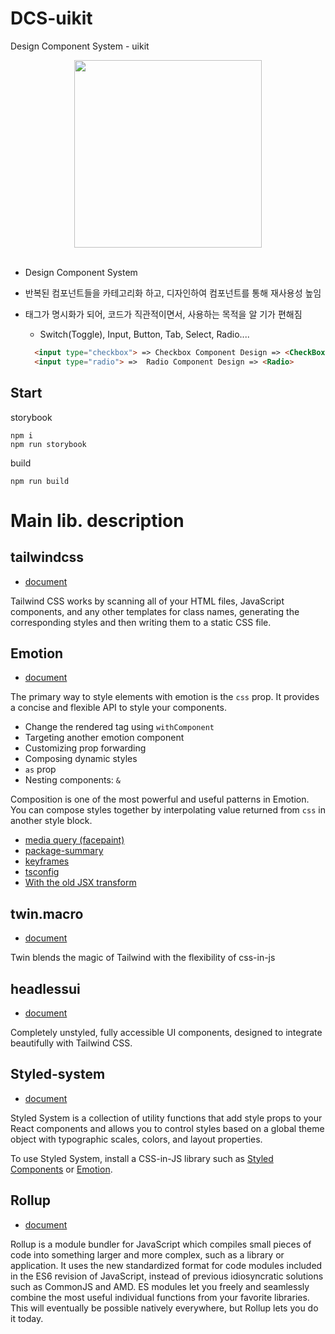 # DCS-uikit

Design Component System - uikit

<div align="center">
  <img height=300 src="https://user-images.githubusercontent.com/31876632/142755109-99ef00fe-c3a1-4999-91c5-458fae57986e.png" />
</div>
<br/>

- Design Component System
- 반복된 컴포넌트들을 카테고리화 하고, 디자인하여 컴포넌트를 통해 재사용성 높임
- 태그가 명시화가 되어, 코드가 직관적이면서, 사용하는 목적을 알 기가 편해짐

  - Switch(Toggle), Input, Button, Tab, Select, Radio....
  
  ```html
    <input type="checkbox"> => Checkbox Component Design => <CheckBox>
    <input type="radio"> =>  Radio Component Design => <Radio>
  ```

## Start

storybook

```
npm i
npm run storybook
```

build

```
npm run build
```

# Main lib. description

## tailwindcss

- [document](https://tailwindcss.com/docs/installation)

Tailwind CSS works by scanning all of your HTML files, JavaScript components, and any other templates for class names, generating the corresponding styles and then writing them to a static CSS file.

## Emotion

- [document](https://emotion.sh/docs/introduction)

The primary way to style elements with emotion is the `css` prop. It provides a concise and flexible API to style your components.

- Change the rendered tag using  `withComponent`
- Targeting another emotion component
- Customizing prop forwarding
- Composing dynamic styles
-  `as`  prop
- Nesting components: `&`

Composition is one of the most powerful and useful patterns in Emotion. You can compose styles together by interpolating value returned from `css` in another style block.

- [media query (facepaint)](https://emotion.sh/docs/media-queries#facepaint)
- [package-summary](https://emotion.sh/docs/package-summary)
- [keyframes](https://emotion.sh/docs/keyframes)
- [tsconfig](https://emotion.sh/docs/typescript)
- [With the old JSX transform](https://emotion.sh/docs/typescript)

## twin.macro 

- [document](https://github.com/ben-rogerson/twin.macro)

Twin blends the magic of Tailwind with the flexibility of css-in-js

## headlessui

- [document](https://headlessui.dev/)

Completely unstyled, fully accessible UI components, designed to integrate beautifully with Tailwind CSS.

## Styled-system

- [document](https://styled-system.com/api#layout)

Styled System is a collection of utility functions that add style props to your React components and allows you to control styles based on a global theme object with typographic scales, colors, and layout properties.

To use Styled System, install a CSS-in-JS library such as  [Styled Components](https://github.com/styled-components/styled-components)  or  [Emotion](https://github.com/emotion-js/emotion).

## Rollup

- [document](https://rollupjs.org/guide/en/)

Rollup is a module bundler for JavaScript which compiles small pieces of code into something larger and more complex, such as a library or application. It uses the new standardized format for code modules included in the ES6 revision of JavaScript, instead of previous idiosyncratic solutions such as CommonJS and AMD. ES modules let you freely and seamlessly combine the most useful individual functions from your favorite libraries. This will eventually be possible natively everywhere, but Rollup lets you do it today.